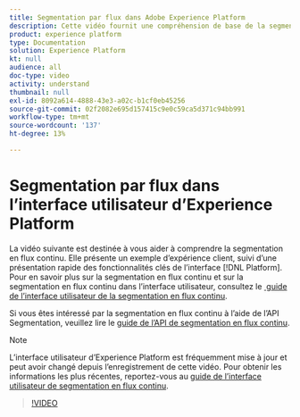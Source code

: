 ```yaml
---
title: Segmentation par flux dans Adobe Experience Platform
description: Cette vidéo fournit une compréhension de base de la segmentation en flux continu dans Adobe Experience Platform et décrit comment effectuer une segmentation en flux continu à l’aide de l’interface utilisateur de Platform.
product: experience platform
type: Documentation
solution: Experience Platform
kt: null
audience: all
doc-type: video
activity: understand
thumbnail: null
exl-id: 8092a614-4888-43e3-a02c-b1cf0eb45256
source-git-commit: 02f2082e695d157415c9e0c59ca5d371c94bb991
workflow-type: tm+mt
source-wordcount: '137'
ht-degree: 13%

---
```


# Segmentation par flux dans l’interface utilisateur d’Experience Platform

La vidéo suivante est destinée à vous aider à comprendre la segmentation en flux continu. Elle présente un exemple d’expérience client, suivi d’une présentation rapide des fonctionnalités clés de l’interface [!DNL Platform]. Pour en savoir plus sur la segmentation en flux continu et sur la segmentation en flux continu dans l’interface utilisateur, consultez le [&#x200B; guide de l’interface utilisateur de la segmentation en flux continu](../methods/streaming-segmentation.md).

Si vous êtes intéressé par la segmentation en flux continu à l’aide de l’API Segmentation, veuillez lire le [guide de l’API de segmentation en flux continu](../methods/streaming-segmentation.md).

>[!NOTE]
>
>L’interface utilisateur d’Experience Platform est fréquemment mise à jour et peut avoir changé depuis l’enregistrement de cette vidéo. Pour obtenir les informations les plus récentes, reportez-vous au [guide de l’interface utilisateur de segmentation en flux continu](../methods/streaming-segmentation.md).

>[!VIDEO](https://video.tv.adobe.com/v/40062?quality=12&learn=on&captions=fre_fr)
